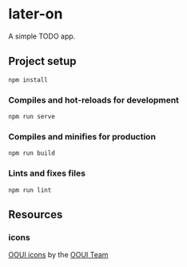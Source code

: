 # later-on

A simple TODO app.

## Project setup
```
npm install
```

### Compiles and hot-reloads for development
```
npm run serve
```

### Compiles and minifies for production
```
npm run build
```

### Lints and fixes files
```
npm run lint
```

## Resources

### icons

[OOUI icons](https://icon-sets.iconify.design/ooui/) by the [OOUI Team](https://github.com/wikimedia/oojs-ui)
